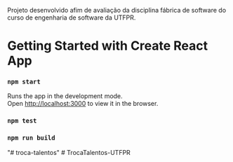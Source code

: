 Projeto desenvolvido afim de avaliação da disciplina fábrica de software do curso de engenharia de software da UTFPR.

# Getting Started with Create React App

### `npm start`

Runs the app in the development mode.\
Open [http://localhost:3000](http://localhost:3000) to view it in the browser.

### `npm test`

### `npm run build`
"# troca-talentos" 
#   T r o c a T a l e n t o s - U T F P R  
 